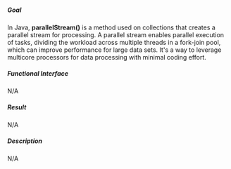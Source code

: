 ##### Goal

In Java, **parallelStream()** is a method used on collections that creates a parallel stream for processing. A parallel stream enables parallel execution of tasks, dividing the workload across multiple threads in a fork-join pool, which can improve performance for large data sets. It's a way to leverage multicore processors for data processing with minimal coding effort.

##### Functional Interface

N/A

##### Result

N/A

##### Description

N/A